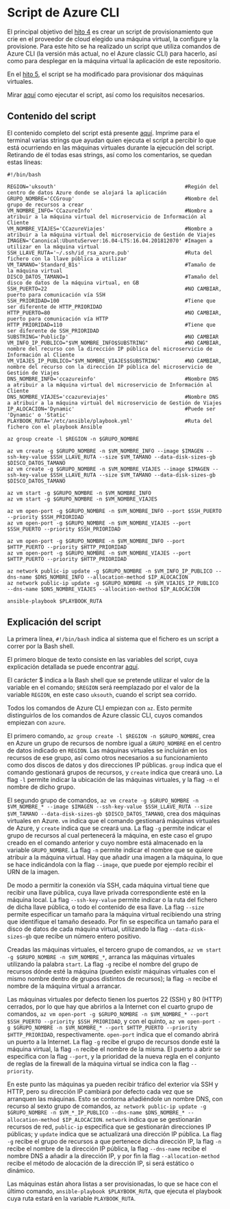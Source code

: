 # Script de Azure CLI

El principal objetivo del [hito 4](https://github.com/migueldgoncalves/CCproj_1819/milestone/4) es crear un script de provisionamiento que crie en el proveedor de cloud elegido una máquina virtual, la configure y la provisione. Para este hito se ha realizado un script que utiliza comandos de Azure CLI (la versión más actual, no el Azure classic CLI) para hacerlo, así como para desplegar en la máquina virtual la aplicación de este repositorio.

En el [hito 5](https://github.com/migueldgoncalves/CCproj_1819/milestone/5), el script se ha modificado para provisionar dos máquinas virtuales.

Mirar [aquí](https://github.com/migueldgoncalves/CCproj_1819/blob/master/docs/provisionamiento_auto.md) como ejecutar el script, así como los requisitos necesarios.

## Contenido del script

El contenido completo del script está presente [aquí](https://github.com/migueldgoncalves/CCproj_1819/blob/master/acopio.sh). Imprime para el terminal varias strings que ayudan quien ejecuta el script a percibir lo que está ocurriendo en las máquinas virtuales durante la ejecución del script. Retirando de él todas esas strings, así como los comentarios, se quedan estas líneas:

```
#!/bin/bash

REGION='uksouth'                                          #Región del centro de datos Azure donde se alojará la aplicación
GRUPO_NOMBRE='CCGroup'                                    #Nombre del grupo de recursos a crear
VM_NOMBRE_INFO='CCazureInfo'                              #Nombre a atribuir a la máquina virtual del microservicio de Información al Cliente
VM_NOMBRE_VIAJES='CCazureViajes'                          #Nombre a atribuir a la máquina virtual del microservicio de Gestión de Viajes
IMAGEN='Canonical:UbuntuServer:16.04-LTS:16.04.201812070' #Imagen a utilizar en la máquina virtual
SSH_LLAVE_RUTA='~/.ssh/id_rsa_azure.pub'                  #Ruta del fichero con la llave pública a utilizar
VM_TAMANO='Standard_B1s'                                  #Tamaño de la máquina virtual
DISCO_DATOS_TAMANO=1                                      #Tamaño del disco de datos de la máquina virtual, en GB
SSH_PUERTO=22                                             #NO CAMBIAR, puerto para comunicación vía SSH
SSH_PRIORIDAD=100                                         #Tiene que ser diferente de HTTP_PRIORIDAD
HTTP_PUERTO=80                                            #NO CAMBIAR, puerto para comunicación vía HTTP
HTTP_PRIORIDAD=110                                        #Tiene que ser diferente de SSH_PRIORIDAD
SUBSTRING='PublicIp'                                      #NO CAMBIAR
VM_INFO_IP_PUBLICO="$VM_NOMBRE_INFO$SUBSTRING"            #NO CAMBIAR, nombre del recurso con la dirección IP pública del microservicio de Información al Cliente
VM_VIAJES_IP_PUBLICO="$VM_NOMBRE_VIAJES$SUBSTRING"        #NO CAMBIAR, nombre del recurso con la dirección IP pública del microservicio de Gestión de Viajes
DNS_NOMBRE_INFO='ccazureinfo'                             #Nombre DNS a atribuir a la máquina virtual del microservicio de Información al Cliente
DNS_NOMBRE_VIAJES='ccazureviajes'                         #Nombre DNS a atribuir a la máquina virtual del microservicio de Gestión de Viajes
IP_ALOCACION='Dynamic'                                    #Puede ser 'Dynamic' o 'Static'
PLAYBOOK_RUTA='/etc/ansible/playbook.yml'                 #Ruta del fichero con el playbook Ansible

az group create -l $REGION -n $GRUPO_NOMBRE

az vm create -g $GRUPO_NOMBRE -n $VM_NOMBRE_INFO --image $IMAGEN --ssh-key-value $SSH_LLAVE_RUTA --size $VM_TAMANO --data-disk-sizes-gb $DISCO_DATOS_TAMANO
az vm create -g $GRUPO_NOMBRE -n $VM_NOMBRE_VIAJES --image $IMAGEN --ssh-key-value $SSH_LLAVE_RUTA --size $VM_TAMANO --data-disk-sizes-gb $DISCO_DATOS_TAMANO

az vm start -g $GRUPO_NOMBRE -n $VM_NOMBRE_INFO
az vm start -g $GRUPO_NOMBRE -n $VM_NOMBRE_VIAJES

az vm open-port -g $GRUPO_NOMBRE -n $VM_NOMBRE_INFO --port $SSH_PUERTO --priority $SSH_PRIORIDAD
az vm open-port -g $GRUPO_NOMBRE -n $VM_NOMBRE_VIAJES --port $SSH_PUERTO --priority $SSH_PRIORIDAD

az vm open-port -g $GRUPO_NOMBRE -n $VM_NOMBRE_INFO --port $HTTP_PUERTO --priority $HTTP_PRIORIDAD
az vm open-port -g $GRUPO_NOMBRE -n $VM_NOMBRE_VIAJES --port $HTTP_PUERTO --priority $HTTP_PRIORIDAD

az network public-ip update -g $GRUPO_NOMBRE -n $VM_INFO_IP_PUBLICO --dns-name $DNS_NOMBRE_INFO --allocation-method $IP_ALOCACION
az network public-ip update -g $GRUPO_NOMBRE -n $VM_VIAJES_IP_PUBLICO --dns-name $DNS_NOMBRE_VIAJES --allocation-method $IP_ALOCACION

ansible-playbook $PLAYBOOK_RUTA
```

## Explicación del script

La primera línea, `#!/bin/bash` indica al sistema que el fichero es un script a correr por la Bash shell.

El primero bloque de texto consiste en las variables del script, cuya explicación detallada se puede encontrar [aquí](https://github.com/migueldgoncalves/CCproj_1819/blob/master/docs/provisionamiento_auto.md#variables-del-script).

El carácter $ indica a la Bash shell que se pretende utilizar el valor de la variable en el comando; `$REGION` será reemplazado por el valor de la variable `REGION`, en este caso `uksouth`, cuando el script sea corrido.

Todos los comandos de Azure CLI empiezan con `az`. Esto permite distinguirlos de los comandos de Azure classic CLI, cuyos comandos empiezan con `azure`.

El primero comando, `az group create -l $REGION -n $GRUPO_NOMBRE`, crea en Azure un grupo de recursos de nombre igual a `GRUPO_NOMBRE` en el centro de datos indicado en `REGION`. Las máquinas virtuales se incluirán en los recursos de ese grupo, así como otros necesarios a su funcionamiento como dos discos de datos y dos direcciones IP públicas. `group` indica que el comando gestionará grupos de recursos, y `create` indica que creará uno. La flag `-l` permite indicar la ubicación de las máquinas virtuales, y la flag `-n` el nombre de dicho grupo.

El segundo grupo de comandos, `az vm create -g $GRUPO_NOMBRE -n $VM_NOMBRE_* --image $IMAGEN --ssh-key-value $SSH_LLAVE_RUTA --size $VM_TAMANO --data-disk-sizes-gb $DISCO_DATOS_TAMANO`, crea dos máquinas virtuales en Azure. `vm` indica que el comando gestionará máquinas virtuales de Azure, y `create` indica que se creará una. La flag `-g` permite indicar el grupo de recursos al cual pertenecerá la máquina, en este caso el grupo creado en el comando anterior y cuyo nombre está almacenado en la variable `GRUPO_NOMBRE`. La flag `-n` permite indicar el nombre que se quiere atribuir a la máquina virtual. Hay que añadir una imagen a la máquina, lo que se hace indicándola con la flag `--image`, que puede por ejemplo recibir el URN de la imagen.

De modo a permitir la conexión vía SSH, cada máquina virtual tiene que recibir una llave pública, cuya llave privada correspondiente esté en la máquina local. La flag `--ssh-key-value` permite indicar o la ruta del fichero de dicha llave pública, o todo el contenido de esa llave. La flag `--size` permite especificar un tamaño para la máquina virtual recibiendo una string que identifique el tamaño deseado. Por fin se especifica un tamaño para el disco de datos de cada máquina virtual, utilizando la flag `--data-disk-sizes-gb` que recibe un número entero positivo.

Creadas las máquinas virtuales, el tercero grupo de comandos, `az vm start -g $GRUPO_NOMBRE -n $VM_NOMBRE_*`, arranca las máquinas virtuales utilizando la palabra `start`. La flag `-g` recibe el nombre del grupo de recursos dónde esté la máquina (pueden existir máquinas virtuales con el mismo nombre dentro de grupos distintos de recursos); la flag `-n` recibe el nombre de la máquina virtual a arrancar.

Las máquinas virtuales por defecto tienen los puertos 22 (SSH) y 80 (HTTP) cerrados, por lo que hay que abrirlos a la Internet con el cuarto grupo de comandos, `az vm open-port -g $GRUPO_NOMBRE -n $VM_NOMBRE_* --port $SSH_PUERTO --priority $SSH_PRIORIDAD`, y con el quinto, `az vm open-port -g $GRUPO_NOMBRE -n $VM_NOMBRE_* --port $HTTP_PUERTO --priority $HTTP_PRIORIDAD`, respectivamente. `open-port` indica que el comando abrirá un puerto a la Internet. La flag `-g` recibe el grupo de recursos donde esté la máquina virtual, la flag `-n` recibe el nombre de la misma. El puerto a abrir se especifica con la flag `--port`, y la prioridad de la nueva regla en el conjunto de reglas de la firewall de la máquina virtual se indica con la flag `--priority`.

En este punto las máquinas ya pueden recibir tráfico del exterior vía SSH y HTTP, pero su dirección IP cambiará por defecto cada vez que se arranquen las máquinas. Esto se contorna añadiéndole un nombre DNS, con recurso al sexto grupo de comandos, `az network public-ip update -g $GRUPO_NOMBRE -n $VM_*_IP_PUBLICO --dns-name $DNS_NOMBRE_* --allocation-method $IP_ALOCACION`. `network` indica que se gestionarán recursos de red, `public-ip` especifica que se gestionarán direcciones IP públicas; y `update` indica que se actualizará una dirección IP pública. La flag `-g` recibe el grupo de recursos a que pertenece dicha dirección IP, la flag `-n` recibe el nombre de la dirección IP pública, la flag `--dns-name` recibe el nombre DNS a añadir a la dirección IP, y por fin la flag `--allocation-method` recibe el método de alocación de la dirección IP, si será estático o dinámico.

Las máquinas están ahora listas a ser provisionadas, lo que se hace con el último comando, `ansible-playbook $PLAYBOOK_RUTA`, que ejecuta el playbook cuya ruta estará en la variable `PLAYBOOK_RUTA`.
